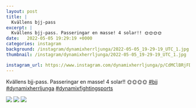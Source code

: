 ```yaml
---
layout: post
title: |
  Kvällens bjj-pass
excerpt: |
  Kvällens bjj-pass. Passeringar en masse! 4 solar!! 🌞🌞🌞🌞   
date:   2022-05-05 19:29:19 +0000
categories: instagram
background: /instagram/dynamixherrljunga/2022-05-05_19-29-19_UTC_1.jpg
thumbnail: /instagram/dynamixherrljunga/2022-05-05_19-29-19_UTC_1.jpg

instagram_url: https://www.instagram.com/dynamixherrljunga/p/CdMClBRjFDo
---
```

Kvällens bjj-pass. Passeringar en masse! 4 solar!! 🌞🌞🌞🌞 [#bjj](https://www.instagram.com/explore/tags/bjj/) [#dynamixherrljunga](https://www.instagram.com/explore/tags/dynamixherrljunga/) [#dynamixfightingsports](https://www.instagram.com/explore/tags/dynamixfightingsports/)



<img src='{{ site.baseurl }}/instagram/dynamixherrljunga/2022-05-05_19-29-19_UTC_1.jpg' class='img-fluid' />


<img src='{{ site.baseurl }}/instagram/dynamixherrljunga/2022-05-05_19-29-19_UTC_2.jpg' class='img-fluid' />


<img src='{{ site.baseurl }}/instagram/dynamixherrljunga/2022-05-05_19-29-19_UTC_3.jpg' class='img-fluid' />
